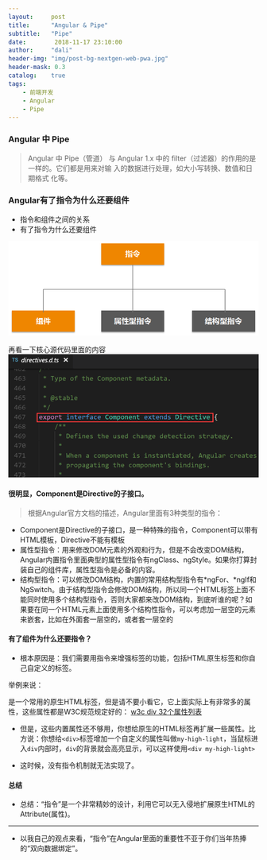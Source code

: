 ```yaml
---
layout:     post
title:      "Angular & Pipe"
subtitle:   "Pipe"
date:        2018-11-17 23:10:00
author:     "dali"
header-img: "img/post-bg-nextgen-web-pwa.jpg"
header-mask: 0.3
catalog:    true
tags:
    - 前端开发
    - Angular
    - Pipe
---
```


### Angular 中 Pipe
> Angular 中 Pipe（管道） 与 Angular 1.x 中的 filter（过滤器）的作用的是一样的。它们都是用来对输  入的数据进行处理，如大小写转换、数值和日期格式  化等。


### Angular有了指令为什么还要组件


- 指令和组件之间的关系
- 有了指令为什么还要组件

![image](/img/com-dir.png)


再看一下核心源代码里面的内容  
![directive](/img/directives.png)

#### 很明显，Component是Directive的子接口。

> 根据Angular官方文档的描述，Angular里面有3种类型的指令：

- Component是Directive的子接口，是一种特殊的指令，Component可以带有HTML模板，Directive不能有模板
- 属性型指令：用来修改DOM元素的外观和行为，但是不会改变DOM结构，Angular内置指令里面典型的属性型指令有ngClass、ngStyle。如果你打算封装自己的组件库，属性型指令是必备的内容。
- 结构型指令：可以修改DOM结构，内置的常用结构型指令有*ngFor、*ngIf和NgSwitch。由于结构型指令会修改DOM结构，所以同一个HTML标签上面不能同时使用多个结构型指令，否则大家都来改DOM结构，到底听谁的呢？如果要在同一个HTML元素上面使用多个结构性指令，可以考虑加一层空的元素来嵌套，比如在外面套一层空的<ng-container></ng-container>，或者套一层空的<div>
#### 有了组件为什么还要指令？


- 根本原因是：我们需要用指令来增强标签的功能，包括HTML原生标签和你自己自定义的标签。

举例来说：<div>是一个常用的原生HTML标签，但是请不要小看它，它上面实际上有非常多的属性，这些属性都是W3C规范规定好的：
[w3c div 32个属性列表](https://www.w3schools.com/tags/ref_standardattributes.asp/)


- 但是，这些内置属性还不够用，你想给原生的HTML标签再扩展一些属性。比方说：你想给```<div>```标签增加一个自定义的属性叫做```my-high-light```，当鼠标进入```div```内部时，```div```的背景就会高亮显示，可以这样使用```<div my-high-light>``` 

- 这时候，没有指令机制就无法实现了。

#### 总结
- 总结：“指令”是一个非常精妙的设计，利用它可以无入侵地扩展原生HTML的Attribute(属性)。
---
- 以我自己的观点来看，“指令”在Angular里面的重要性不亚于你们当年热捧的“双向数据绑定”。

